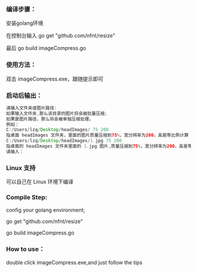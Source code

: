 ### 编译步骤：
安装golang环境

在控制台输入 go get "github.com/nfnt/resize"

最后 go build imageCompress.go

### 使用方法：
双击 imageCompress.exe，跟随提示即可

### 启动后输出：
```java
请输入文件夹或图片路径:
如果输入文件夹,那么该目录的图片将会被批量压缩;
如果是图片路径，那么将会被单独压缩处理。
例如：
C:/Users/lzq/Desktop/headImages/ 75 200
指桌面 headImages 文件夹，里面的图片质量压缩到75%，宽分辨率为200，高是等比例计算
C:/Users/lzq/Desktop/headImages/1.jpg 75 200
指桌面的 headImages 文件夹里面的 1.jpg 图片,质量压缩到75%，宽分辨率为200，高是等比例计算
请输入：
```

### Linux 支持

可以自己在 Linux 环境下编译

### Compile Step:

config your golang environment;

go get "github.com/nfnt/resize"

go build imageCompress.go

### How to use：
double click imageCompress.exe,and just follow the tips
